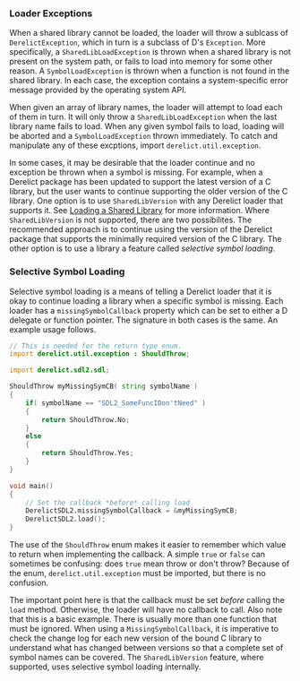 ### Loader Exceptions

When a shared library cannot be loaded, the loader will throw a sublcass of `DerelictException`, which in turn is a subclass of D's `Exception`. More specifically, a `SharedLibLoadException` is thrown when a shared library is not present on the system path, or fails to load into memory for some other reason. A `SymbolLoadException` is thrown when a function is not found in the shared library. In each case, the exception contains a system-specific error message provided by the operating system API.

When given an array of library names, the loader will attempt to load each of them in turn. It will only throw a `SharedLibLoadException` when the last library name fails to load. When any given symbol fails to load, loading will be aborted and a `SymbolLoadException` thrown immediately. To catch and manipulate any of these excptions, import `derelict.util.exception`.

In some cases, it may be desirable that the loader continue and no exception be thrown when a symbol is missing. For example, when a Derelict package has been updated to support the latest version of a C library, but the user wants to continue supporting the older version of the C library. One option is to use `SharedLibVersion` with any Derelict loader that supports it. See [Loading a Shared Library] for more information. Where `SharedLibVersion` is not supported, there are two possibilites. The recommended approach is to continue using the version of the Derelict package that supports the minimally required version of the C library. The other option is to use a library a feature called _selective symbol loading_.

[Loading a Shared Library]: loader

### Selective Symbol Loading

Selective symbol loading is a means of telling a Derelict loader that it is okay to continue loading a library when a specific symbol is missing. Each loader has a `missingSymbolCallback` property which can be set to either a D delegate or function pointer. The signature in both cases is the same. An example usage follows.

```d
// This is needed for the return type enum.
import derelict.util.exception : ShouldThrow;

import derelict.sdl2.sdl;

ShouldThrow myMissingSymCB( string symbolName )
{
    if( symbolName == "SDL2_SomeFuncIDon'tNeed" )
    {
        return ShouldThrow.No;
    }
    else
    {
        return ShouldThrow.Yes;
    }
}

void main()
{
    // Set the callback *before* calling load
    DerelictSDL2.missingSymbolCallback = &myMissingSymCB;
    DerelictSDL2.load();
}
```

The use of the `ShouldThrow` enum makes it easier to remember which value to return when implementing the callback. A simple `true` or `false` can sometimes be confusing: does `true` mean throw or don't throw? Because of the enum, `derelict.util.exception` must be imported, but there is no confusion.

The important point here is that the callback must be set _before_ calling the `load` method. Otherwise, the loader will have no callback to call. Also note that this is a basic example. There is usually more than one function that must be ignored. When using a `MissingSymbolCallback`, it is imperative to check the change log for each new version of the bound C library to understand what has changed between versions so that a complete set of symbol names can be covered. The `SharedLibVersion` feature, where supported, uses selective symbol loading internally.